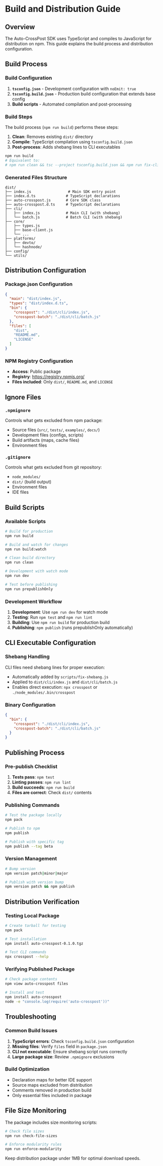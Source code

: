 # Build and Distribution Guide

## Overview

The Auto-CrossPost SDK uses TypeScript and compiles to JavaScript for distribution on npm. This guide explains the build process and distribution configuration.

## Build Process

### Build Configuration

1. **`tsconfig.json`** - Development configuration with `noEmit: true`
2. **`tsconfig.build.json`** - Production build configuration that extends base config
3. **Build scripts** - Automated compilation and post-processing

### Build Steps

The build process (`npm run build`) performs these steps:

1. **Clean**: Removes existing `dist/` directory
2. **Compile**: TypeScript compilation using `tsconfig.build.json`
3. **Post-process**: Adds shebang lines to CLI executables

```bash
npm run build
# Equivalent to:
# npm run clean && tsc --project tsconfig.build.json && npm run fix-cli-shebang
```

### Generated Files Structure

```
dist/
├── index.js                 # Main SDK entry point
├── index.d.ts              # TypeScript declarations
├── auto-crosspost.js       # Core SDK class
├── auto-crosspost.d.ts     # TypeScript declarations
├── cli/
│   ├── index.js            # Main CLI (with shebang)
│   └── batch.js            # Batch CLI (with shebang)
├── core/
│   ├── types.js
│   ├── base-client.js
│   └── ...
├── platforms/
│   ├── devto/
│   └── hashnode/
├── config/
└── utils/
```

## Distribution Configuration

### Package.json Configuration

```json
{
  "main": "dist/index.js",
  "types": "dist/index.d.ts",
  "bin": {
    "crosspost": "./dist/cli/index.js",
    "crosspost-batch": "./dist/cli/batch.js"
  },
  "files": [
    "dist",
    "README.md",
    "LICENSE"
  ]
}
```

### NPM Registry Configuration

- **Access**: Public package
- **Registry**: https://registry.npmjs.org/
- **Files included**: Only `dist/`, `README.md`, and `LICENSE`

## Ignore Files

### `.npmignore`

Controls what gets excluded from npm package:
- Source files (`src/`, `tests/`, `examples/`, `docs/`)
- Development files (configs, scripts)
- Build artifacts (maps, cache files)
- Environment files

### `.gitignore`

Controls what gets excluded from git repository:
- `node_modules/`
- `dist/` (build output)
- Environment files
- IDE files

## Build Scripts

### Available Scripts

```bash
# Build for production
npm run build

# Build and watch for changes
npm run build:watch

# Clean build directory
npm run clean

# Development with watch mode
npm run dev

# Test before publishing
npm run prepublishOnly
```

### Development Workflow

1. **Development**: Use `npm run dev` for watch mode
2. **Testing**: Run `npm test` and `npm run lint`
3. **Building**: Use `npm run build` for production build
4. **Publishing**: `npm publish` (runs prepublishOnly automatically)

## CLI Executable Configuration

### Shebang Handling

CLI files need shebang lines for proper execution:
- Automatically added by `scripts/fix-shebang.js`
- Applied to `dist/cli/index.js` and `dist/cli/batch.js`
- Enables direct execution: `npx crosspost` or `./node_modules/.bin/crosspost`

### Binary Configuration

```json
{
  "bin": {
    "crosspost": "./dist/cli/index.js",
    "crosspost-batch": "./dist/cli/batch.js"
  }
}
```

## Publishing Process

### Pre-publish Checklist

1. **Tests pass**: `npm test`
2. **Linting passes**: `npm run lint`
3. **Build succeeds**: `npm run build`
4. **Files are correct**: Check `dist/` contents

### Publishing Commands

```bash
# Test the package locally
npm pack

# Publish to npm
npm publish

# Publish with specific tag
npm publish --tag beta
```

### Version Management

```bash
# Bump version
npm version patch|minor|major

# Publish with version bump
npm version patch && npm publish
```

## Distribution Verification

### Testing Local Package

```bash
# Create tarball for testing
npm pack

# Test installation
npm install auto-crosspost-0.1.0.tgz

# Test CLI commands
npx crosspost --help
```

### Verifying Published Package

```bash
# Check package contents
npm view auto-crosspost files

# Install and test
npm install auto-crosspost
node -e "console.log(require('auto-crosspost'))"
```

## Troubleshooting

### Common Build Issues

1. **TypeScript errors**: Check `tsconfig.build.json` configuration
2. **Missing files**: Verify `files` field in `package.json`
3. **CLI not executable**: Ensure shebang script runs correctly
4. **Large package size**: Review `.npmignore` exclusions

### Build Optimization

- Declaration maps for better IDE support
- Source maps excluded from distribution
- Comments removed in production build
- Only essential files included in package

## File Size Monitoring

The package includes size monitoring scripts:

```bash
# Check file sizes
npm run check-file-sizes

# Enforce modularity rules
npm run enforce-modularity
```

Keep distribution package under 1MB for optimal download speeds.
